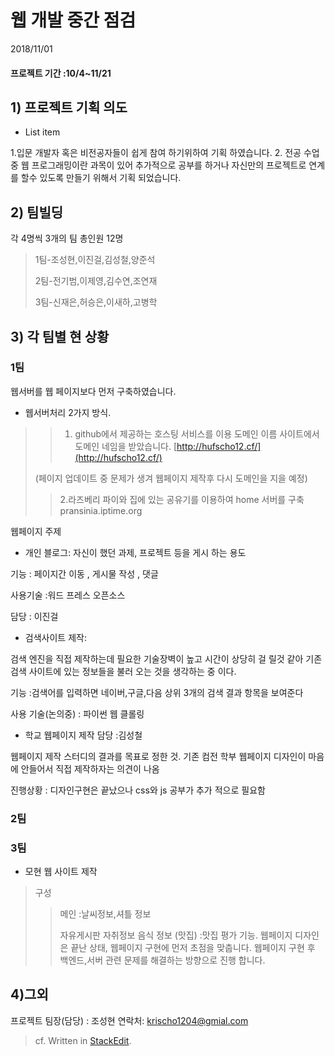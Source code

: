 # 웹 개발 중간 점검  
  2018/11/01 
#### 프로젝트 기간 :10/4~11/21
## 1) 프로젝트 기획 의도

 - List item

1.입문 개발자 혹은 비전공자들이  쉽게 참여 하기위하여 기획 하였습니다. 
2. 전공  수업 중 웹 프로그래밍이란 과목이 있어 추가적으로 공부를 하거나 자신만의  프로젝트로 연계를 할수 있도록 만들기 위해서 기획 되었습니다.

## 2) 팀빌딩

각 4명씩 3개의 팀 총인원 12명


>1팀-조성현,이진걸,김성철,양준석
>
>2팀-전기범,이제영,김수연,조연재
>
>3팀-신재은,허승은,이새하,고병학


## 3) 각 팀별 현 상황

### 1팀
웹서버를 웹 페이지보다 먼저 구축하였습니다.
>
* 웹서버처리   2가지 방식.
>>1. github에서 제공하는 호스팅 서비스를 이용
>도메인 이름 사이트에서 도메인 네임을 받았습니다.
>[http://hufscho12.cf/](http://hufscho12.cf/)
>
>(페이지 업데이트 중 문제가 생겨 웹페이지 제작후 다시 도메인을 지을 예정)
>>2.라즈베리 파이와 집에 있는 공유기를 이용하여 home 서버를 구축
>> pransinia.iptime.org

  웹페이지 주제 
* 개인 블로그: 자신이 했던 과제, 프로젝트 등을 게시 하는 용도 

기능 : 페이지간 이동 , 게시물 작성 , 댓글

사용기술 :워드 프레스 오픈소스

담당 : 이진걸

* 검색사이트 제작:

검색 엔진을 직접 제작하는데 필요한 기술장벽이 높고 시간이 상당히 걸 릴것 같아 기존 검색 사이트에 있는 정보들을 불러 오는 것을 생각하는 중 이다.

기능 :검색어를 입력하면 네이버,구글,다음 상위 3개의 검색 결과 항목을 보여준다

사용 기술(논의중) : 파이썬 웹 클롤링


* 학교 웹페이지 제작 담당 :김성철

웹페이지 제작 스터디의 결과를 목표로 정한 것. 기존 컴전 학부 웹페이지 디자인이 마음에 안들어서 직접 제작하자는 의견이 나옴

진행상황 : 디자인구현은 끝났으나 css와 js 공부가 추가 적으로 필요함


### 2팀
### 3팀
* 모현 웹 사이트 제작

>구성 
>>메인 :날씨정보,셔틀 정보
>>
>>자유게시판
>> 자취정보
>>음식 정보 (맛집) :맛집 평가 기능.
>웹페이지 디자인은 끝난 상태, 웹페이지 구현에 먼저 초점을 맞춥니다.
>웹페이지 구현 후 백엔드,서버 관련 문제를 해결하는 방향으로 진행 합니다.
 ## 4)그외
 프로젝트 팀장(담당) : 조성현
연락처: [krischo1204@gmial.com](mailto:krischo1204@gmial.com)
>cf. Written in [StackEdit](https://stackedit.io/).
